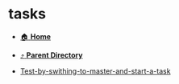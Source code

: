 # tasks
- [:house: **Home**](/README)
- [:arrow_heading_up: **Parent Directory**](/notes/archive/backlog/stories/If-a-branch-already-exists-for-the-story-I-want-to-start,-check-it-out-before-making-any-changes-to-the-tasks/_index.md)

- [Test-by-swithing-to-master-and-start-a-task](Test-by-swithing-to-master-and-start-a-task.md)
